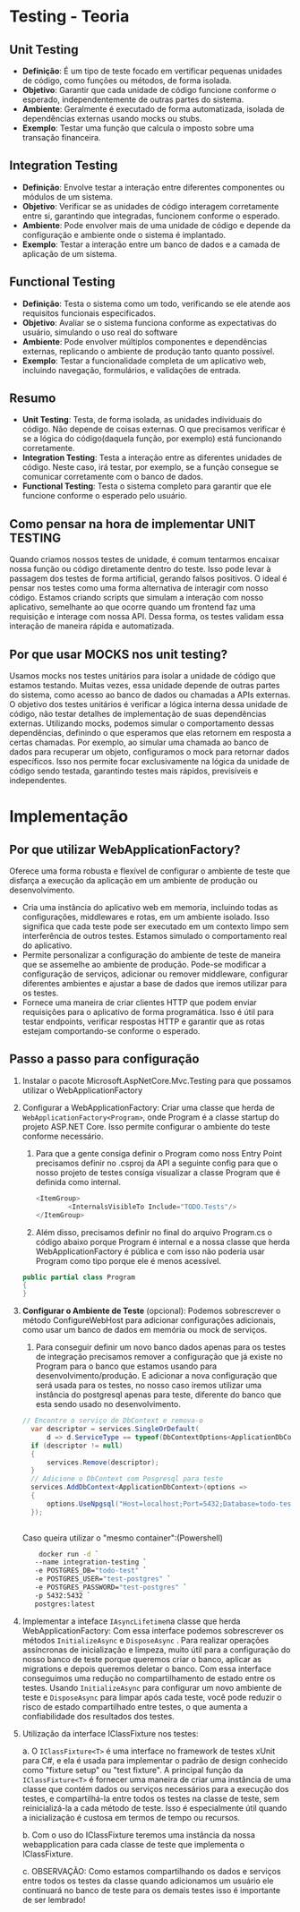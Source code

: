 ﻿# Testing - Teoria

## Unit Testing

- **Definição**: É um tipo de teste focado em vertificar pequenas unidades de código, como funções ou métodos, de forma isolada.
- **Objetivo**: Garantir que cada unidade de código funcione conforme o esperado, independentemente de outras partes do sistema.
- **Ambiente**: Geralmente é executado de forma automatizada, isolada de dependências externas usando mocks ou stubs.
- **Exemplo**: Testar uma função que calcula o imposto sobre uma transação financeira.

## Integration Testing

- **Definição**: Envolve testar a interação entre diferentes componentes ou módulos de um sistema.
- **Objetivo**: Verificar se as unidades de código interagem corretamente entre si, garantindo que integradas, funcionem conforme o esperado.
- **Ambiente**: Pode envolver mais de uma unidade de código e depende da configuração e ambiente onde o sistema é implantado.
- **Exemplo**: Testar a interação entre um banco de dados e a camada de aplicação de um sistema.

## Functional Testing

- **Definição**: Testa o sistema como um todo, verificando se ele atende aos requisitos funcionais especificados.
- **Objetivo**: Avaliar se o sistema funciona conforme as expectativas do usuário, simulando o uso real do software
- **Ambiente**: Pode envolver múltiplos componentes e dependências externas, replicando o ambiente de produção tanto quanto possível.
- **Exemplo**: Testar a funcionalidade completa de um aplicativo web, incluindo navegação, formulários, e validações de entrada.

## Resumo

- **Unit Testing**: Testa, de forma isolada, as unidades individuais do código. Não depende de coisas externas. O que precisamos verificar é se a lógica do código(daquela função, por exemplo) está funcionando corretamente.
- **Integration Testing**: Testa a interação entre as diferentes unidades de código. Neste caso, irá testar, por exemplo, se a função consegue se comunicar corretamente com o banco de dados.
- **Functional Testing**: Testa o sistema completo para garantir que ele funcione conforme o esperado pelo usuário.

## Como pensar na hora de implementar UNIT TESTING

Quando criamos nossos testes de unidade, é comum tentarmos encaixar nossa função ou código diretamente dentro do teste. Isso pode levar à passagem dos testes de forma artificial, gerando falsos positivos. O ideal é pensar nos testes como uma forma alternativa de interagir com nosso código. Estamos criando scripts que simulam a interação com nosso aplicativo, semelhante ao que ocorre quando um frontend faz uma requisição e interage com nossa API. Dessa forma, os testes validam essa interação de maneira rápida e automatizada.

## Por que usar MOCKS nos unit testing?

Usamos mocks nos testes unitários para isolar a unidade de código que estamos testando. Muitas vezes, essa unidade depende de outras partes do sistema, como acesso ao banco de dados ou chamadas a APIs externas. O objetivo dos testes unitários é verificar a lógica interna dessa unidade de código, não testar detalhes de implementação de suas dependências externas. Utilizando mocks, podemos simular o comportamento dessas dependências, definindo o que esperamos que elas retornem em resposta a certas chamadas. Por exemplo, ao simular uma chamada ao banco de dados para recuperar um objeto, configuramos o mock para retornar dados específicos. Isso nos permite focar exclusivamente na lógica da unidade de código sendo testada, garantindo testes mais rápidos, previsíveis e independentes.

# Implementação

## Por que utilizar WebApplicationFactory?

Oferece uma forma robusta e flexível de configurar o ambiente de teste que disfarça a execução da aplicação em um ambiente de produção ou desenvolvimento.

- Cria uma instância do aplicativo web em memoria, incluindo todas as configurações, middlewares e rotas, em um ambiente isolado. Isso significa que cada teste pode ser executado em um contexto limpo sem interferência de outros testes. Estamos simulado o comportamento real do aplicativo.
- Permite personalizar a configuração do ambiente de teste de maneira que se assemelhe ao ambiente de produção. Pode-se modificar a configuração de serviços, adicionar ou remover middleware, configurar diferentes ambientes e ajustar a base de dados que iremos utilizar para os testes.
- Fornece uma maneira de criar clientes HTTP que podem enviar requisições para o aplicativo de forma programática. Isso é útil para testar endpoints, verificar respostas HTTP e garantir que as rotas estejam comportando-se conforme o esperado.

## Passo a passo para configuração

1. Instalar o pacote Microsoft.AspNetCore.Mvc.Testing para que possamos utilizar o WebApplicationFactory
2. Configurar a WebApplicationFactory: Criar uma classe que herda de `WebApplicationFactory<Program>`, onde Program é a classe startup do projeto ASP.NET Core. Isso permite configurar o ambiente do teste conforme necessário.
    1. Para que a gente consiga definir o Program como noss Entry Point precisamos definir no .csproj da API a seguinte config para que o nosso projeto de testes consiga visualizar a classe Program que é definida como internal.

        ```csharp
        <ItemGroup>
                <InternalsVisibleTo Include="TODO.Tests"/>
        </ItemGroup>
        ```

    2. Além disso, precisamos definir no final do arquivo Program.cs o código abaixo porque Program é internal e a nossa classe que herda WebApplicationFactory é pública e com isso não poderia usar Program como tipo porque ele é menos acessível.

    ```csharp
    public partial class Program
    {
    }
    ```

3. **Configurar o Ambiente de Teste** (opcional): Podemos sobrescrever o método ConfigureWebHost para adicionar configurações adicionais, como usar um banco de dados em memória ou mock de serviços.
    1. Para conseguir definir um novo banco dados apenas para os testes de integração precisamos remover a configuração que já existe no Program para o banco que estamos usando para desenvolvimento/produção. E adicionar a nova configuração que será usada para os testes, no nosso caso iremos utilizar uma instância do postgresql apenas para teste, diferente do banco que esta sendo usado no desenvolvimento.

    ```csharp
    // Encontre o serviço de DbContext e remova-o
      var descriptor = services.SingleOrDefault(
          d => d.ServiceType == typeof(DbContextOptions<ApplicationDbContext>));
      if (descriptor != null)
      {
          services.Remove(descriptor);
      }
      // Adicione o DbContext com Posgresql para teste
      services.AddDbContext<ApplicationDbContext>(options =>
      {
          options.UseNpgsql("Host=localhost;Port=5432;Database=todo-test;Username=test-postgres;Password=test-postgres");
      });
      
    ```
    Caso queira utilizar o "mesmo container":(Powershell)
   ```sh
       docker run -d `
      --name integration-testing `
      -e POSTGRES_DB="todo-test" `
      -e POSTGRES_USER="test-postgres" `
      -e POSTGRES_PASSWORD="test-postgres" `
      -p 5432:5432 `
      postgres:latest
   ```

5. Implementar a inteface `IAsyncLifetime`na classe que herda WebApplicationFactory: Com essa interface podemos sobrescrever os métodos `InitializeAsync` e `DisposeAsync` . Para realizar operações assíncronas de inicialização e limpeza, muito útil para a configuração do nosso banco de teste porque queremos criar o banco, aplicar as migrations e depois queremos deletar o banco. Com essa interface conseguimos uma redução no compartilhamento de estado entre os testes. Usando `InitializeAsync` para configurar um novo ambiente de teste e `DisposeAsync` para limpar após cada teste, você pode reduzir o risco de estado compartilhado entre testes, o que aumenta a confiabilidade dos resultados dos testes.

6. Utilização da interface IClassFixture<T> nos testes:

    a. O `IClassFixture<T>` é uma interface no framework de testes xUnit para C#, e ela é usada para implementar o padrão de design conhecido como "fixture setup" ou "test fixture". A principal função da `IClassFixture<T>` é fornecer uma maneira de criar uma instância de uma classe que contém dados ou serviços necessários para a execução dos testes, e compartilhá-la entre todos os testes na classe de teste, sem reinicializá-la a cada método de teste. Isso é especialmente útil quando a inicialização é custosa em termos de tempo ou recursos.

    b. Com o uso do IClassFixture teremos uma instância da nossa webapplication para cada classe de teste que implementa o IClassFixture.
    
    c. OBSERVAÇÃO: Como estamos compartilhando os dados e serviços entre todos os testes da classe quando adicionamos um usuário ele continuará no banco de teste para os demais testes isso é importante de ser lembrado!

